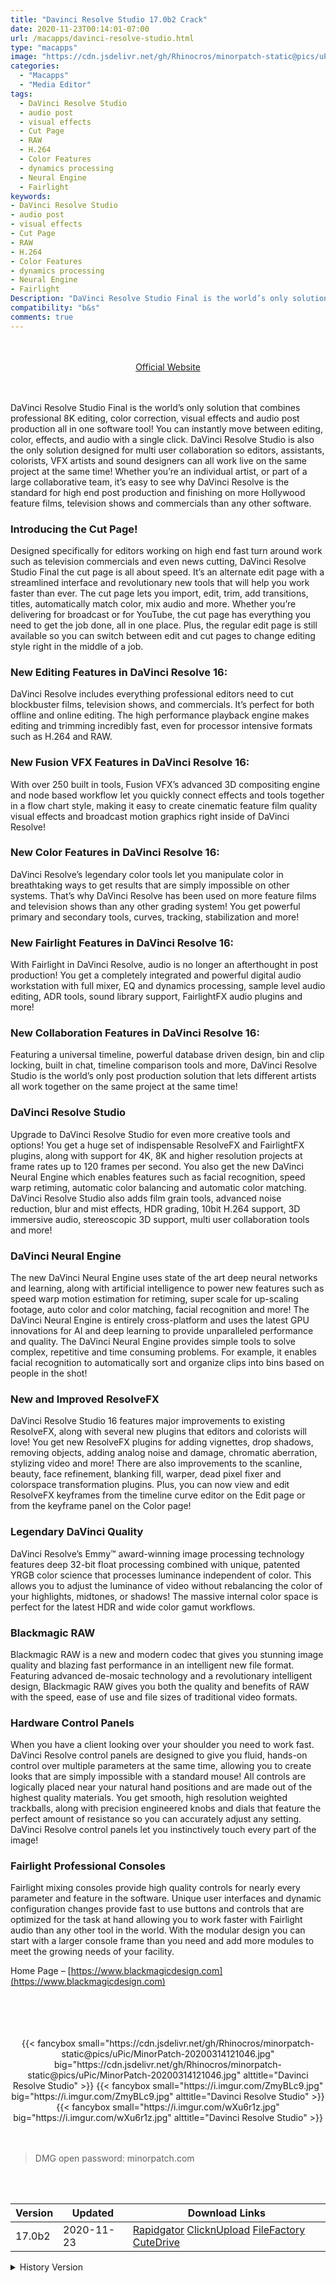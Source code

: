 ```yaml
---
title: "Davinci Resolve Studio 17.0b2 Crack"
date: 2020-11-23T00:14:01-07:00
url: /macapps/davinci-resolve-studio.html
type: "macapps"
image: "https://cdn.jsdelivr.net/gh/Rhinocros/minorpatch-static@pics/uPic/5Xu2BT.png"
categories:
  - "Macapps"
  - "Media Editor"
tags:
  - DaVinci Resolve Studio
  - audio post
  - visual effects
  - Cut Page
  - RAW
  - H.264
  - Color Features
  - dynamics processing
  - Neural Engine
  - Fairlight
keywords:
- DaVinci Resolve Studio
- audio post
- visual effects
- Cut Page
- RAW
- H.264
- Color Features
- dynamics processing
- Neural Engine
- Fairlight
Description: "DaVinci Resolve Studio Final is the world’s only solution that combines professional 8K editing, color correction, visual effects and audio post production all in one software tool! You can instantly move between editing, color, effects, and audio with a single click"
compatibility: "b&s"
comments: true
---
```


<br/>
<br/>
<center>
<a href="https://www.blackmagicdesign.com" target="blank"><div class="border px-4 border-blue-500 rounded-lg transition duration-500 
    ease-in-out w-48 text-lg text-blue-500 text-center hover:bg-blue-500 hover:text-white">
  Official Website 
</div></a>
</center>
<br/>
<br/>

DaVinci Resolve Studio Final is the world’s only solution that combines professional 8K editing, color correction, visual effects and audio post production all in one software tool! You can instantly move between editing, color, effects, and audio with a single click. DaVinci Resolve Studio is also the only solution designed for multi user collaboration so editors, assistants, colorists, VFX artists and sound designers can all work live on the same project at the same time! Whether you’re an individual artist, or part of a large collaborative team, it’s easy to see why DaVinci Resolve is the standard for high end post production and finishing on more Hollywood feature films, television shows and commercials than any other software.


### Introducing the Cut Page!

Designed specifically for editors working on high end fast turn around work such as television commercials and even news cutting, DaVinci Resolve Studio Final the cut page is all about speed. It’s an alternate edit page with a streamlined interface and revolutionary new tools that will help you work faster than ever. The cut page lets you import, edit, trim, add transitions, titles, automatically match color, mix audio and more. Whether you’re delivering for broadcast or for YouTube, the cut page has everything you need to get the job done, all in one place. Plus, the regular edit page is still available so you can switch between edit and cut pages to change editing style right in the middle of a job.

### New Editing Features in DaVinci Resolve 16:

DaVinci Resolve includes everything professional editors need to cut blockbuster films, television shows, and commercials. It’s perfect for both offline and online editing. The high performance playback engine makes editing and trimming incredibly fast, even for processor intensive formats such as H.264 and RAW.

### New Fusion VFX Features in DaVinci Resolve 16:

With over 250 built in tools, Fusion VFX’s advanced 3D compositing engine and node based workflow let you quickly connect effects and tools together in a flow chart style, making it easy to create cinematic feature film quality visual effects and broadcast motion graphics right inside of DaVinci Resolve!

### New Color Features in DaVinci Resolve 16:

DaVinci Resolve’s legendary color tools let you manipulate color in breathtaking ways to get results that are simply impossible on other systems. That’s why DaVinci Resolve has been used on more feature films and television shows than any other grading system! You get powerful primary and secondary tools, curves, tracking, stabilization and more!

### New Fairlight Features in DaVinci Resolve 16:

With Fairlight in DaVinci Resolve, audio is no longer an afterthought in post production! You get a completely integrated and powerful digital audio workstation with full mixer, EQ and dynamics processing, sample level audio editing, ADR tools, sound library support, FairlightFX audio plugins and more!

### New Collaboration Features in DaVinci Resolve 16:

Featuring a universal timeline, powerful database driven design, bin and clip locking, built in chat, timeline comparison tools and more, DaVinci Resolve Studio is the world’s only post production solution that lets different artists all work together on the same project at the same time!

### DaVinci Resolve Studio

Upgrade to DaVinci Resolve Studio for even more creative tools and options! You get a huge set of indispensable ResolveFX and FairlightFX plugins, along with support for 4K, 8K and higher resolution projects at frame rates up to 120 frames per second. You also get the new DaVinci Neural Engine which enables features such as facial recognition, speed warp retiming, automatic color balancing and automatic color matching. DaVinci Resolve Studio also adds film grain tools, advanced noise reduction, blur and mist effects, HDR grading, 10bit H.264 support, 3D immersive audio, stereoscopic 3D support, multi user collaboration tools and more!

### DaVinci Neural Engine

The new DaVinci Neural Engine uses state of the art deep neural networks and learning, along with artificial intelligence to power new features such as speed warp motion estimation for retiming, super scale for up-scaling footage, auto color and color matching, facial recognition and more! The DaVinci Neural Engine is entirely cross-platform and uses the latest GPU innovations for AI and deep learning to provide unparalleled performance and quality. The DaVinci Neural Engine provides simple tools to solve complex, repetitive and time consuming problems. For example, it enables facial recognition to automatically sort and organize clips into bins based on people in the shot!

### New and Improved ResolveFX

DaVinci Resolve Studio 16 features major improvements to existing ResolveFX, along with several new plugins that editors and colorists will love! You get new ResolveFX plugins for adding vignettes, drop shadows, removing objects, adding analog noise and damage, chromatic aberration, stylizing video and more! There are also improvements to the scanline, beauty, face refinement, blanking fill, warper, dead pixel fixer and colorspace transformation plugins. Plus, you can now view and edit ResolveFX keyframes from the timeline curve editor on the Edit page or from the keyframe panel on the Color page!

### Legendary DaVinci Quality

DaVinci Resolve’s Emmy™ award-winning image processing technology features deep 32-bit float processing combined with unique, patented YRGB color science that processes luminance independent of color. This allows you to adjust the luminance of video without rebalancing the color of your highlights, midtones, or shadows! The massive internal color space is perfect for the latest HDR and wide color gamut workflows.

### Blackmagic RAW

Blackmagic RAW is a new and modern codec that gives you stunning image quality and blazing fast performance in an intelligent new file format. Featuring advanced de-mosaic technology and a revolutionary intelligent design, Blackmagic RAW gives you both the quality and benefits of RAW with the speed, ease of use and file sizes of traditional video formats.

### Hardware Control Panels

When you have a client looking over your shoulder you need to work fast. DaVinci Resolve control panels are designed to give you fluid, hands-on control over multiple parameters at the same time, allowing you to create looks that are simply impossible with a standard mouse! All controls are logically placed near your natural hand positions and are made out of the highest quality materials. You get smooth, high resolution weighted trackballs, along with precision engineered knobs and dials that feature the perfect amount of resistance so you can accurately adjust any setting. DaVinci Resolve control panels let you instinctively touch every part of the image!

### Fairlight Professional Consoles

Fairlight mixing consoles provide high quality controls for nearly every parameter and feature in the software. Unique user interfaces and dynamic configuration changes provide fast to use buttons and controls that are optimized for the task at hand allowing you to work faster with Fairlight audio than any other tool in the world. With the modular design you can start with a larger console frame than you need and add more modules to meet the growing needs of your facility.

Home Page – [https://www.blackmagicdesign.com](https://www.blackmagicdesign.com)

<br/>
<br/>
<script async src="https://pagead2.googlesyndication.com/pagead/js/adsbygoogle.js"></script>
<ins class="adsbygoogle"
     style="display:block; text-align:center;"
     data-ad-layout="in-article"
     data-ad-format="fluid"
     data-ad-client="ca-pub-8746275014476192"
     data-ad-slot="5144997159"></ins>
<script>
     (adsbygoogle = window.adsbygoogle || []).push({});
</script>
<br/>
<br/>


<center>
<div class="w-full grid grid-cols-3 flex gap-2">
{{< fancybox small="https://cdn.jsdelivr.net/gh/Rhinocros/minorpatch-static@pics/uPic/MinorPatch-20200314121046.jpg" big="https://cdn.jsdelivr.net/gh/Rhinocros/minorpatch-static@pics/uPic/MinorPatch-20200314121046.jpg" alttitle="Davinci Resolve Studio" >}}
{{< fancybox small="https://i.imgur.com/ZmyBLc9.jpg" big="https://i.imgur.com/ZmyBLc9.jpg" alttitle="Davinci Resolve Studio" >}}
{{< fancybox small="https://i.imgur.com/wXu6r1z.jpg" big="https://i.imgur.com/wXu6r1z.jpg" alttitle="Davinci Resolve Studio" >}}
</div>
</center>

<br/>
<br/>


> DMG open password: minorpatch.com

<br/>

<br/>
<div id="history_version" class="history_version">

| Version | Updated | Download Links |
| ---- | ---- | ---- |
| 17.0b2 | 2020-11-23 | [Rapidgator](https://ouo.io/kT5uDj)   [ClicknUpload](https://ouo.io/htWt20)   [FileFactory]()   [CuteDrive]() |
<details>
<summary>History Version</summary>

| Version | Updated | Download Links |
| ---- | ---- | ---- |
| 17.0b1 | 2020-11-14 | [Rapidgator](https://ouo.io/jZ8B8q)   [ClicknUpload](https://ouo.io/TXsXdpt)   [FileFactory](https://ouo.io/6qaVte)   [CuteDrive](https://ouo.io/qxiSuY) |
| 16.2.7 | 2020-11-01 | [Rapidgator](https://ouo.io/qAbJCY)   [ClicknUpload](https://ouo.io/pkrUmu)   [FileFactory](https://ouo.io/TqxyO0)   [CuteDrive](https://ouo.io/BO3W7s) |
| 16.2.5 | 2020-08-01 | [UsersCloud](https://ouo.io/WbkKdP)   [ClicknUpload](https://ouo.io/omWEv7)   [FileFactory](https://ouo.io/t31lru)   [CuteDrive](https://ouo.io/idhdqv) |
| 16.2.4.16 | 2020-07-19 | [UsersCloud](https://ouo.io/J9fPBG)   [ClicknUpload](https://ouo.io/N6BHmV)   [FileFactory](https://ouo.io/vLqOZLY)   [CuteDrive](https://ouo.io/hElEkp) |
| 16.2.3 | 2020-06-28 | [UsersCloud](https://ouo.io/MfHLGQM)   [ClicknUpload](https://ouo.io/nXbkH6)   [FileFactory](https://ouo.io/D7ox6p)   [CuteDrive](https://ouo.io/XhkjSq) |
| 16.2.2 | 2020-05-22 | [UsersCloud](https://ouo.io/XGw8rz)   [ClicknUpload](https://ouo.io/wb7ev9)   [FileFactory](https://ouo.io/X7mRWV)   [CuteDrive](https://ouo.io/0p4qXp) |
| 16.2.1.17 | 2020-04-22 | [UsersCloud](https://ouo.io/KGNxR2)   [ClicknUpload](https://ouo.io/6e4zmg)   [FileFactory](https://ouo.io/xZKs5U)   [CuteDrive](https://ouo.io/gvEyyY) |
| 16.2 | 2020-03-14 | [UsersCloud](https://ouo.io/02CPM3)   [ClicknUpload](https://ouo.io/uSvYyCA)   [FileFactory](https://ouo.io/EzTZNR)   [CuteDrive](https://ouo.io/Tfj5In) |
</details>

</div>
